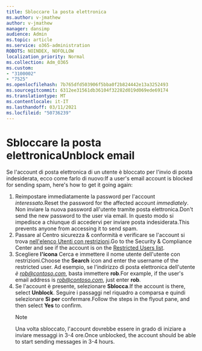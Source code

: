 ```yaml
---
title: Sbloccare la posta elettronica
ms.author: v-jmathew
author: v-jmathew
manager: dansimp
audience: Admin
ms.topic: article
ms.service: o365-administration
ROBOTS: NOINDEX, NOFOLLOW
localization_priority: Normal
ms.collection: Adm_O365
ms.custom:
- "3100002"
- "7525"
ms.openlocfilehash: 7b765dfd503906f5bba0f2b824442e13a3252493
ms.sourcegitcommit: 6312ee31561db36104f32282d019d069ede69174
ms.translationtype: MT
ms.contentlocale: it-IT
ms.lasthandoff: 03/11/2021
ms.locfileid: "50736239"
---
```

# <a name="unblock-email"></a><span data-ttu-id="88e93-102">Sbloccare la posta elettronica</span><span class="sxs-lookup"><span data-stu-id="88e93-102">Unblock email</span></span>

<span data-ttu-id="88e93-103">Se l'account di posta elettronica di un utente è bloccato per l'invio di posta indesiderata, ecco come farlo di nuovo:</span><span class="sxs-lookup"><span data-stu-id="88e93-103">If a user's email account is blocked for sending spam, here's how to get it going again:</span></span>

1. <span data-ttu-id="88e93-104">Reimpostare immediatamente la password per l'account *interessato.*</span><span class="sxs-lookup"><span data-stu-id="88e93-104">Reset the password for the affected account *immediately*.</span></span> <span data-ttu-id="88e93-105">Non inviare la nuova password all'utente tramite posta elettronica.</span><span class="sxs-lookup"><span data-stu-id="88e93-105">Don't send the new password to the user via email.</span></span> <span data-ttu-id="88e93-106">In questo modo si impedisce a chiunque di accedervi per inviare posta indesiderata.</span><span class="sxs-lookup"><span data-stu-id="88e93-106">This prevents anyone from accessing it to send spam.</span></span>
2. <span data-ttu-id="88e93-107">Passare al Centro sicurezza & conformità e verificare se l'account si trova [nell'elenco Utenti con restrizioni](https://protection.office.com/#/restrictedusers).</span><span class="sxs-lookup"><span data-stu-id="88e93-107">Go to the Security & Compliance Center and see if the account is on the [Restricted Users list](https://protection.office.com/#/restrictedusers).</span></span>
3. <span data-ttu-id="88e93-108">Scegliere **l'icona** Cerca e immettere il nome utente dell'utente con restrizioni.</span><span class="sxs-lookup"><span data-stu-id="88e93-108">Choose the **Search** icon and enter the username of the restricted user.</span></span> <span data-ttu-id="88e93-109">Ad esempio, se l'indirizzo di posta elettronica dell'utente *è rob@contoso.com*, basta immettere **rob**.</span><span class="sxs-lookup"><span data-stu-id="88e93-109">For example, if the user's email address is *rob@contoso.com*, just enter **rob**.</span></span>
4. <span data-ttu-id="88e93-110">Se l'account è presente, selezionare **Sblocca**.</span><span class="sxs-lookup"><span data-stu-id="88e93-110">If the account is there, select **Unblock**.</span></span> <span data-ttu-id="88e93-111">Seguire i passaggi nel riquadro a comparsa e quindi selezionare **Sì per** confermare.</span><span class="sxs-lookup"><span data-stu-id="88e93-111">Follow the steps in the flyout pane, and then select **Yes** to confirm.</span></span>  
    > [!NOTE]
    > <span data-ttu-id="88e93-112">Una volta sbloccato, l'account dovrebbe essere in grado di iniziare a inviare messaggi in 3-4 ore.</span><span class="sxs-lookup"><span data-stu-id="88e93-112">Once unblocked, the account should be able to start sending messages in 3-4 hours.</span></span>
